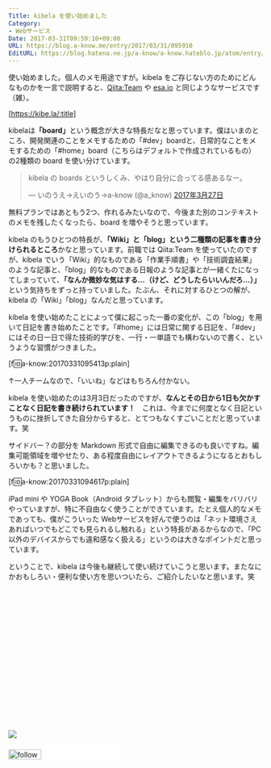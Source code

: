 ```yaml
---
Title: kibela を使い始めました
Category:
- Webサービス
Date: 2017-03-31T09:59:10+09:00
URL: https://blog.a-know.me/entry/2017/03/31/095910
EditURL: https://blog.hatena.ne.jp/a-know/a-know.hateblo.jp/atom/entry/10328749687232608768
---
```


使い始めました。個人のメモ用途ですが。kibela をご存じない方のためにどんなものかを一言で説明すると、[Qiita:Team](https://teams.qiita.com/) や [esa.io](https://esa.io/) と同じようなサービスです（雑）。



[https://kibe.la/:title]



<!-- more -->


kibelaは<b>「board」</b>という概念が大きな特長だなと思っています。僕はいまのところ、開発関連のことをメモするための「#dev」boardと、日常的なことをメモするための「#home」board（こちらはデフォルトで作成されているもの）の2種類の board を使い分けています。




<blockquote class="twitter-tweet" data-lang="ja"><p lang="ja" dir="ltr">kibela の boards というしくみ、やはり自分に合ってる感あるなー。</p>&mdash; いのうえ→えいのう→a-know (@a_know) <a href="https://twitter.com/a_know/status/846316859838251008">2017年3月27日</a></blockquote>
<script async src="//platform.twitter.com/widgets.js" charset="utf-8"></script>


無料プランではあともう2つ、作れるみたいなので、今後また別のコンテキストのメモを残したくなったら、board を増やそうと思っています。


kibela のもうひとつの特長が、<b>「Wiki」と「blog」という二種類の記事を書き分けられるところ</b>かなと思っています。前職では Qiita:Team を使っていたのですが、kibela でいう「Wiki」的なものである「作業手順書」や「技術調査結果」のような記事と、「blog」的なものである日報のような記事とが一緒くたになってしまっていて、<b>「なんか微妙な気はする...（けど、どうしたらいいんだろ...）」</b>という気持ちをずっと持っていました。たぶん、それに対するひとつの解が、kibela の「Wiki」「blog」なんだと思っています。


kibela を使い始めたことによって僕に起こった一番の変化が、この「blog」を用いて日記を書き始めたことです。「#home」には日常に関する日記を、「#dev」にはその日一日で得た技術的学びを、一行・一単語でも構わないので書く、というような習慣がつきました。


[f:id:a-know:20170331095413p:plain]

↑一人チームなので、「いいね」などはもちろん付かない。



kibela を使い始めたのは3月3日だったのですが、<b>なんとその日から1日も欠かすことなく日記を書き続けられています！</b>　これは、今までに何度となく日記というものに挫折してきた自分からすると、とてつもなくすごいことだと思っています。笑



サイドバー？の部分を Markdown 形式で自由に編集できるのも良いですね。編集可能領域を増やせたり、ある程度自由にレイアウトできるようになるとおもしろいかも？と思いました。


[f:id:a-know:20170331094617p:plain]


iPad mini や YOGA Book（Android タブレット）からも閲覧・編集をバリバリやっていますが、特に不自由なく使うことができています。たとえ個人的なメモであっても、僕がこういった Webサービスを好んで使うのは「ネット環境さえあればいつでもどこでも見られるし触れる」という特長があるからなので、「PC 以外のデバイスからでも違和感なく扱える」というのは大きなポイントだと思っています。


ということで、kibela は今後も継続して使い続けていこうと思います。またなにかおもしろい・便利な使い方を思いついたら、ご紹介したいなと思います。笑


<div>
<br>
<script async src="//pagead2.googlesyndication.com/pagead/js/adsbygoogle.js"></script>
<!-- article-bottom2 -->
<ins class="adsbygoogle"
     style="display:inline-block;width:300px;height:250px"
     data-ad-client="ca-pub-3463034538369189"
     data-ad-slot="5274552934"></ins>
<script>
(adsbygoogle = window.adsbygoogle || []).push({});
</script>

<a href="http://bit.ly/grass-graph" target='blank' rel="nofollow"><img src="https://cdn-ak.f.st-hatena.com/images/fotolife/a/a-know/20170405/20170405220342.png"></a>
<br>
</div>

<div>
<a href='http://cloud.feedly.com/#subscription%2Ffeed%2Fhttp%3A%2F%2Fblog.a-know.me%2Ffeed'  target='blank'><img id='feedlyFollow' src='//s3.feedly.com/img/follows/feedly-follow-rectangle-volume-small_2x.png' alt='follow us in feedly' width='65' height='20'></a>



<iframe src="//blog.hatena.ne.jp/a-know/a-know.hateblo.jp/subscribe/iframe" allowtransparency="true" frameborder="0" scrolling="no" width="150" height="28"></iframe>
</div>


<script src="https://moshi-moshi.moshimo.works/moshimoshi/a_know_blog/2017-03-31-095910?title=kibela%20%E3%82%92%E4%BD%BF%E3%81%84%E5%A7%8B%E3%82%81%E3%81%BE%E3%81%97%E3%81%9F"></script>
